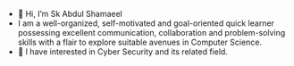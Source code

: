 - 👋 Hi, I’m Sk Abdul Shamaeel
- I am a well-organized, self-motivated and goal-oriented quick learner possessing excellent communication, collaboration and problem-solving skills with a flair to explore suitable avenues in Computer Science.
- 👀 I have interested in Cyber Security and its related field.
<!---
Shamaeel99/Shamaeel99 is a ✨ special ✨ repository because its `README.md` (this file) appears on your GitHub profile.
You can click the Preview link to take a look at your changes.
--->
